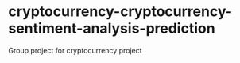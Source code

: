 # cryptocurrency-cryptocurrency-sentiment-analysis-prediction
Group project for cryptocurrency project
